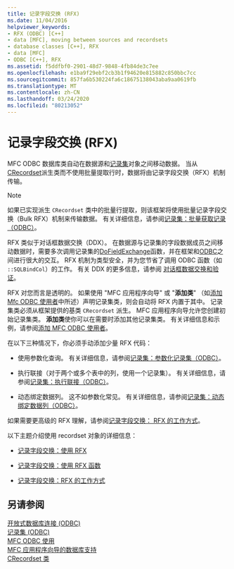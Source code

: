 ```yaml
---
title: 记录字段交换 (RFX)
ms.date: 11/04/2016
helpviewer_keywords:
- RFX (ODBC) [C++]
- data [MFC], moving between sources and recordsets
- database classes [C++], RFX
- data [MFC]
- ODBC [C++], RFX
ms.assetid: f5ddfbf0-2901-48d7-9848-4fb84de3c7ee
ms.openlocfilehash: e1ba9f29ebf2cb3b1f94620e815882c850bbc7cc
ms.sourcegitcommit: 857fa6b530224fa6c18675138043aba9aa0619fb
ms.translationtype: MT
ms.contentlocale: zh-CN
ms.lasthandoff: 03/24/2020
ms.locfileid: "80213052"
---
```

# <a name="record-field-exchange-rfx"></a>记录字段交换 (RFX)

MFC ODBC 数据库类自动在数据源和[记录集](../../data/odbc/recordset-odbc.md)对象之间移动数据。 当从[CRecordset](../../mfc/reference/crecordset-class.md)派生类而不使用批量提取行时，数据将由记录字段交换（RFX）机制传输。

> [!NOTE]
>  如果已实现派生 `CRecordset` 类中的批量行提取，则该框架将使用批量记录字段交换（Bulk RFX）机制来传输数据。 有关详细信息，请参阅[记录集：批量获取记录（ODBC）](../../data/odbc/recordset-fetching-records-in-bulk-odbc.md)。

RFX 类似于对话框数据交换（DDX）。 在数据源与记录集的字段数据成员之间移动数据时，需要多次调用记录集的[DoFieldExchange](../../mfc/reference/crecordset-class.md#dofieldexchange)函数，并在框架和[ODBC](../../data/odbc/odbc-basics.md)之间进行很大的交互。 RFX 机制为类型安全，并为您节省了调用 ODBC 函数（如 `::SQLBindCol`）的工作。 有关 DDX 的更多信息，请参阅 [对话框数据交换和验证](../../mfc/dialog-data-exchange-and-validation.md)。

RFX 对您而言是透明的。 如果使用 "MFC 应用程序向导" 或 "**添加类**" （如[添加 Mfc ODBC 使用者](../../mfc/reference/adding-an-mfc-odbc-consumer.md)中所述）声明记录集类，则会自动将 RFX 内置于其中。 记录集类必须从框架提供的基类 `CRecordset` 派生。 MFC 应用程序向导允许您创建初始记录集类。 **添加类**使你可以在需要时添加其他记录集类。 有关详细信息和示例，请参阅[添加 MFC ODBC 使用者](../../mfc/reference/adding-an-mfc-odbc-consumer.md)。

在以下三种情况下，你必须手动添加少量 RFX 代码：

- 使用参数化查询。 有关详细信息，请参阅[记录集：参数化记录集（ODBC）](../../data/odbc/recordset-parameterizing-a-recordset-odbc.md)。

- 执行联接（对于两个或多个表中的列，使用一个记录集）。 有关详细信息，请参阅[记录集：执行联接（ODBC）](../../data/odbc/recordset-performing-a-join-odbc.md)。

- 动态绑定数据列。 这不如参数化常见。 有关详细信息，请参阅[记录集：动态绑定数据列（ODBC）](../../data/odbc/recordset-dynamically-binding-data-columns-odbc.md)。

如果需要更高级的 RFX 理解，请参阅[记录字段交换： RFX 的工作方式](../../data/odbc/record-field-exchange-how-rfx-works.md)。

以下主题介绍使用 recordset 对象的详细信息：

- [记录字段交换：使用 RFX](../../data/odbc/record-field-exchange-using-rfx.md)

- [记录字段交换：使用 RFX 函数](../../data/odbc/record-field-exchange-using-the-rfx-functions.md)

- [记录字段交换：RFX 的工作方式](../../data/odbc/record-field-exchange-how-rfx-works.md)

## <a name="see-also"></a>另请参阅

[开放式数据库连接 (ODBC)](../../data/odbc/open-database-connectivity-odbc.md)<br/>
[记录集 (ODBC)](../../data/odbc/recordset-odbc.md)<br/>
[MFC ODBC 使用](../../mfc/reference/adding-an-mfc-odbc-consumer.md)<br/>
[MFC 应用程序向导的数据库支持](../../mfc/reference/database-support-mfc-application-wizard.md)<br/>
[CRecordset 类](../../mfc/reference/crecordset-class.md)
